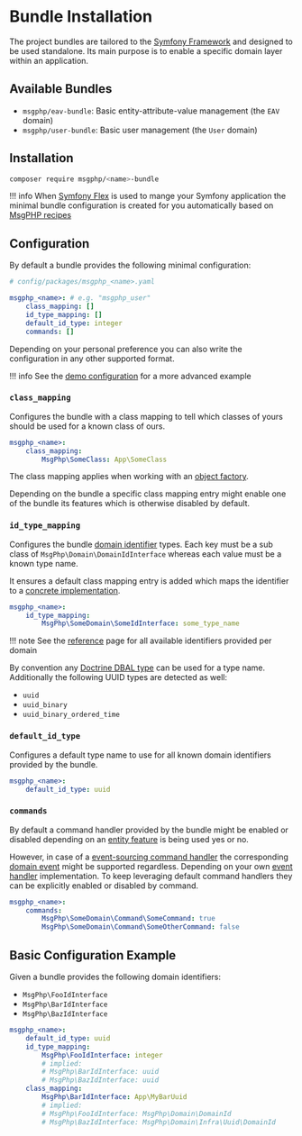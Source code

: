 # Bundle Installation

The project bundles are tailored to the [Symfony Framework] and designed to be used standalone. Its main purpose is to
enable a specific domain layer within an application.

## Available Bundles

<!--ref-start:available-bundles-->
- `msgphp/eav-bundle`: Basic entity-attribute-value management (the `EAV` domain)
- `msgphp/user-bundle`: Basic user management (the `User` domain)
<!--ref-end:available-bundles-->

## Installation

```bash
composer require msgphp/<name>-bundle
```

!!! info
    When [Symfony Flex] is used to mange your Symfony application the minimal bundle configuration is created for you
    automatically based on [MsgPHP recipes]

## Configuration

By default a bundle provides the following minimal configuration:

```yaml
# config/packages/msgphp_<name>.yaml

msgphp_<name>: # e.g. "msgphp_user"
    class_mapping: []
    id_type_mapping: []
    default_id_type: integer
    commands: []
```

Depending on your personal preference you can also write the configuration in any other supported format.

!!! info
    See the [demo configuration] for a more advanced example

### `class_mapping`

Configures the bundle with a class mapping to tell which classes of yours should be used for a known class of ours.

```yaml
msgphp_<name>:
    class_mapping:
        MsgPhp\SomeClass: App\SomeClass
```

The class mapping applies when working with an [object factory](../ddd/factory/object.md).

Depending on the bundle a specific class mapping entry might enable one of the bundle its features which is otherwise
disabled by default.

### `id_type_mapping`

Configures the bundle [domain identifier](../ddd/identifiers.md) types. Each key must be a sub class of
`MsgPhp\Domain\DomainIdInterface` whereas each value must be a known type name.

It ensures a default class mapping entry is added which maps the identifier to a [concrete implementation](../ddd/identifiers.md#implementations).

```yaml
msgphp_<name>:
    id_type_mapping:
        MsgPhp\SomeDomain\SomeIdInterface: some_type_name
```

!!! note
    See the [reference](../reference/identifiers.md) page for all available identifiers provided per domain

By convention any [Doctrine DBAL type] can be used for a type name. Additionally the following UUID types are detected
as well:

- `uuid`
- `uuid_binary`
- `uuid_binary_ordered_time`

### `default_id_type`

Configures a default type name to use for all known domain identifiers provided by the bundle.

```yaml
msgphp_<name>:
    default_id_type: uuid
```

### `commands`

By default a command handler provided by the bundle might be enabled or disabled depending on an [entity feature](../ddd/entities.md#common-entity-features)
is being used yes or no.

However, in case of a [event-sourcing command handler](../message-driven/cqrs.md#event-sourcing-command-handler)
the corresponding [domain event](../event-sourcing/events.md) might be supported regardless. Depending on your own
[event handler](../event-sourcing/event-handlers.md) implementation. To keep leveraging default command handlers they
can be explicitly enabled or disabled by command.

```yaml
msgphp_<name>:
    commands:
        MsgPhp\SomeDomain\Command\SomeCommand: true
        MsgPhp\SomeDomain\Command\SomeOtherCommand: false
```

## Basic Configuration Example

Given a bundle provides the following domain identifiers:

- `MsgPhp\FooIdInterface`
- `MsgPhp\BarIdInterface`
- `MsgPhp\BazIdInterface`

```yaml
msgphp_<name>:
    default_id_type: uuid
    id_type_mapping:
        MsgPhp\FooIdInterface: integer
        # implied:
        # MsgPhp\BarIdInterface: uuid
        # MsgPhp\BazIdInterface: uuid
    class_mapping:
        MsgPhp\BarIdInterface: App\MyBarUuid
        # implied:
        # MsgPhp\FooIdInterface: MsgPhp\Domain\DomainId
        # MsgPhp\BazIdInterface: MsgPhp\Domain\Infra\Uuid\DomainId
```

[Symfony Framework]: https://symfony.com/
[dependency injection]: https://symfony.com/doc/current/components/dependency_injection.html
[Symfony Flex]: https://symfony.com/doc/current/setup/flex.html
[MsgPHP recipes]: https://github.com/symfony/recipes-contrib/tree/master/msgphp
[autowiring]: https://symfony.com/doc/current/service_container/autowiring.html
[demo configuration]: https://github.com/msgphp/symfony-demo-app/blob/master/config/packages/msgphp.php
[Doctrine DBAL type]: http://docs.doctrine-project.org/projects/doctrine-dbal/en/latest/reference/types.html
